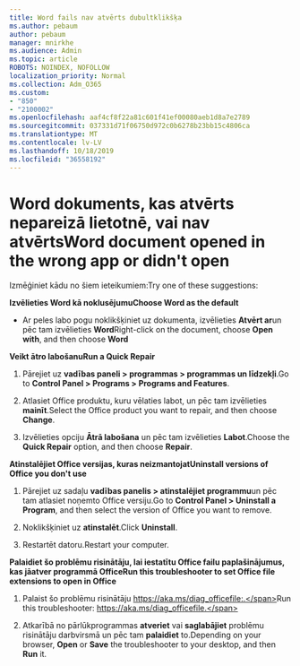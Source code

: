 ```yaml
---
title: Word fails nav atvērts dubultklikšķa
ms.author: pebaum
author: pebaum
manager: mnirkhe
ms.audience: Admin
ms.topic: article
ROBOTS: NOINDEX, NOFOLLOW
localization_priority: Normal
ms.collection: Adm_O365
ms.custom:
- "850"
- "2100002"
ms.openlocfilehash: aaf4cf8f22a81c601f41ef00080aeb1d8a7e2789
ms.sourcegitcommit: 037331d71f06750d972c0b6278b23bb15c4806ca
ms.translationtype: MT
ms.contentlocale: lv-LV
ms.lasthandoff: 10/18/2019
ms.locfileid: "36558192"
---
```

# <a name="word-document-opened-in-the-wrong-app-or-didnt-open"></a><span data-ttu-id="551e3-102">Word dokuments, kas atvērts nepareizā lietotnē, vai nav atvērts</span><span class="sxs-lookup"><span data-stu-id="551e3-102">Word document opened in the wrong app or didn't open</span></span>

<span data-ttu-id="551e3-103">Izmēģiniet kādu no šiem ieteikumiem:</span><span class="sxs-lookup"><span data-stu-id="551e3-103">Try one of these suggestions:</span></span>

<span data-ttu-id="551e3-104">**Izvēlieties Word kā noklusējumu**</span><span class="sxs-lookup"><span data-stu-id="551e3-104">**Choose Word as the default**</span></span>

- <span data-ttu-id="551e3-105">Ar peles labo pogu noklikšķiniet uz dokumenta, izvēlieties **Atvērt ar**un pēc tam izvēlieties **Word**</span><span class="sxs-lookup"><span data-stu-id="551e3-105">Right-click on the document, choose **Open with**, and then choose **Word**</span></span>

<span data-ttu-id="551e3-106">**Veikt ātro labošanu**</span><span class="sxs-lookup"><span data-stu-id="551e3-106">**Run a Quick Repair**</span></span>

1. <span data-ttu-id="551e3-107">Pārejiet uz **vadības paneli > programmas > programmas un līdzekļi**.</span><span class="sxs-lookup"><span data-stu-id="551e3-107">Go to **Control Panel > Programs > Programs and Features**.</span></span>

2. <span data-ttu-id="551e3-108">Atlasiet Office produktu, kuru vēlaties labot, un pēc tam izvēlieties **mainīt**.</span><span class="sxs-lookup"><span data-stu-id="551e3-108">Select the Office product you want to repair, and then choose **Change**.</span></span>

3. <span data-ttu-id="551e3-109">Izvēlieties opciju **Ātrā labošana** un pēc tam izvēlieties **Labot**.</span><span class="sxs-lookup"><span data-stu-id="551e3-109">Choose the **Quick Repair** option, and then choose **Repair**.</span></span>

<span data-ttu-id="551e3-110">**Atinstalējiet Office versijas, kuras neizmantojat**</span><span class="sxs-lookup"><span data-stu-id="551e3-110">**Uninstall versions of Office you don't use**</span></span>

1. <span data-ttu-id="551e3-111">Pārejiet uz sadaļu **vadības panelis > atinstalējiet programmu**un pēc tam atlasiet noņemto Office versiju.</span><span class="sxs-lookup"><span data-stu-id="551e3-111">Go to **Control Panel > Uninstall a Program**, and then select the version of Office you want to remove.</span></span>

2. <span data-ttu-id="551e3-112">Noklikšķiniet uz **atinstalēt**.</span><span class="sxs-lookup"><span data-stu-id="551e3-112">Click **Uninstall**.</span></span>

3. <span data-ttu-id="551e3-113">Restartēt datoru.</span><span class="sxs-lookup"><span data-stu-id="551e3-113">Restart your computer.</span></span>

<span data-ttu-id="551e3-114">**Palaidiet šo problēmu risinātāju, lai iestatītu Office failu paplašinājumus, kas jāatver programmā Office**</span><span class="sxs-lookup"><span data-stu-id="551e3-114">**Run this troubleshooter to set Office file extensions to open in Office**</span></span>

1. <span data-ttu-id="551e3-115">Palaist šo problēmu risinātāju https://aka.ms/diag_officefile:.</span><span class="sxs-lookup"><span data-stu-id="551e3-115">Run this troubleshooter: https://aka.ms/diag_officefile.</span></span>

2. <span data-ttu-id="551e3-116">Atkarībā no pārlūkprogrammas **atveriet** vai **saglabājiet** problēmu risinātāju darbvirsmā un pēc tam **palaidiet** to.</span><span class="sxs-lookup"><span data-stu-id="551e3-116">Depending on your browser, **Open** or **Save** the troubleshooter to your desktop, and then **Run** it.</span></span>
